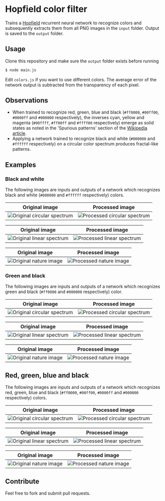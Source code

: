 # Hopfield color filter

Trains a [Hopfield](http://en.wikipedia.org/wiki/Hopfield_network) recurrent neural network to recognize colors and subsequently extracts them from all PNG images in the ```input``` folder. Output is saved to the ```output``` folder.

## Usage

Clone this repository and make sure the ```output``` folder exists before running

```bash
$ node main.js
```

Edit ```colors.js``` if you want to use different colors. The average error of the network output is subtracted from the transparency of each pixel.

## Observations

* When trained to recognize red, green, blue and black (```#ff0000```, ```#00ff00```, ```#0000ff``` and ```#000000``` respectively), the inverses cyan, yellow and magenta (```#00ffff```, ```#ff00ff``` and ```#ffff00``` respectively) emerge as solid states as noted in the 'Spurious patterns' section of the [Wikipedia article](http://en.wikipedia.org/wiki/Hopfield_network#Spurious_patterns).
* Applying a network trained to recognize black and white (```#000000``` and ```#ffffff``` respectively) on a circular color spectrum produces fractal-like patterns.

## Examples

### Black and white

The following images are inputs and outputs of a network which recognizes black and white (```#000000``` and ```#ffffff``` respectively) colors.

Original image | Processed image
:-------------:|:--------------:
![Original circular spectrum](https://raw.github.com/mateogianolio/hopfield-color-filter/master/input/spectrum.png) | ![Processed circular spectrum](https://raw.github.com/mateogianolio/hopfield-color-filter/master/examples/spectrum-bw.png)

Original image | Processed image
:-------------:|:--------------:
![Original linear spectrum](https://raw.github.com/mateogianolio/hopfield-color-filter/master/input/spectrum-linear.png) | ![Processed linear spectrum](https://raw.github.com/mateogianolio/hopfield-color-filter/master/examples/spectrum-linear-bw.png)

Original image | Processed image
:-------------:|:--------------:
![Original nature image](https://raw.github.com/mateogianolio/hopfield-color-filter/master/input/nature.png) | ![Processed nature image](https://raw.github.com/mateogianolio/hopfield-color-filter/master/examples/nature-bw.png)

### Green and black

The following images are inputs and outputs of a network which recognizes green and black (```#ff0000``` and ```#000000``` respectively) color.

Original image | Processed image
:-------------:|:--------------:
![Original circular spectrum](https://raw.github.com/mateogianolio/hopfield-color-filter/master/input/spectrum.png) | ![Processed circular spectrum](https://raw.github.com/mateogianolio/hopfield-color-filter/master/examples/spectrum-g.png)

Original image | Processed image
:-------------:|:--------------:
![Original linear spectrum](https://raw.github.com/mateogianolio/hopfield-color-filter/master/input/spectrum-linear.png) | ![Processed linear spectrum](https://raw.github.com/mateogianolio/hopfield-color-filter/master/examples/spectrum-linear-g.png)

Original image | Processed image
:-------------:|:--------------:
![Original nature image](https://raw.github.com/mateogianolio/hopfield-color-filter/master/input/nature.png) | ![Processed nature image](https://raw.github.com/mateogianolio/hopfield-color-filter/master/examples/nature-g.png)

## Red, green, blue and black

The following images are inputs and outputs of a network which recognizes red, green, blue and black (```#ff0000```, ```#00ff00```, ```#0000ff``` and ```#000000``` respectively) colors.

Original image | Processed image
:-------------:|:--------------:
![Original circular spectrum](https://raw.github.com/mateogianolio/hopfield-color-filter/master/input/spectrum.png) | ![Processed circular spectrum](https://raw.github.com/mateogianolio/hopfield-color-filter/master/examples/spectrum-rgb.png)

Original image | Processed image
:-------------:|:--------------:
![Original linear spectrum](https://raw.github.com/mateogianolio/hopfield-color-filter/master/input/spectrum-linear.png) | ![Processed linear spectrum](https://raw.github.com/mateogianolio/hopfield-color-filter/master/examples/spectrum-linear-rgb.png)

Original image | Processed image
:-------------:|:--------------:
![Original nature image](https://raw.github.com/mateogianolio/hopfield-color-filter/master/input/nature.png) | ![Processed nature image](https://raw.github.com/mateogianolio/hopfield-color-filter/master/examples/nature-rgb.png)

## Contribute

Feel free to fork and submit pull requests.